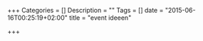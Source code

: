 +++
Categories = []
Description = ""
Tags = []
date = "2015-06-16T00:25:19+02:00"
title = "event ideeen"

+++

